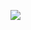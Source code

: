 ![](https://github-readme-stats.vercel.app/api/top-langs/?username=brandonkirbyson&theme=transparent&layout=donut&hide=shell)
